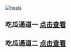 [](#聊天)
[![hosts](https://av8600.github.io/image/5a.png)](#22-如何修改hosts)

## 吃瓜通道一 <a rel="nofollow noopener" href="https://guag2.github.io/image/%E5%A6%82%E4%BD%95%E6%94%B9host%E6%96%87%E4%BB%B6" target="_blank">点击查看</a>
## 吃瓜通道二 <a rel="nofollow noopener" href="https://guag2.github.io/image/%E5%A6%82%E4%BD%95%E6%94%B9host%E6%96%87%E4%BB%B6" target="_blank">点击查看</a>


